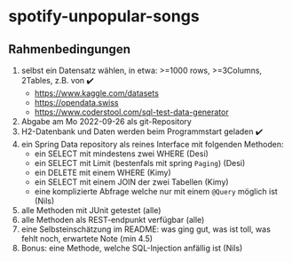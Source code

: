 # spotify-unpopular-songs

## Rahmenbedingungen

1. selbst ein Datensatz wählen, in etwa: >=1000 rows, >=3Columns, 2Tables, z.B. von ✔️
   - https://www.kaggle.com/datasets
   - https://opendata.swiss
   - https://www.coderstool.com/sql-test-data-generator
2. Abgabe am Mo 2022-09-26 als git-Repository
3. H2-Datenbank und Daten werden beim Programmstart geladen ✔️
4. ein Spring Data repository als reines Interface mit folgenden Methoden:
   - ein SELECT mit mindestens zwei WHERE (Desi)
   - ein SELECT mit Limit (bestenfals mit spring `Paging`) (Desi)
   - ein DELETE mit einem WHERE (Kimy)
   - ein SELECT mit einem JOIN der zwei Tabellen (Kimy)
   - eine komplizierte Abfrage welche nur mit einem `@Query` möglich ist (Nils)
5. alle Methoden mit JUnit getestet (alle)
6. alle Methoden als REST-endpunkt verfügbar (alle)
7. eine Selbsteinschätzung im README:
was ging gut, was ist toll, was fehlt noch, erwartete Note (min 4.5)
8. Bonus: eine Methode, welche SQL-Injection anfällig ist (Nils)